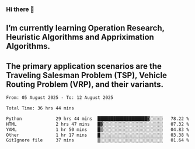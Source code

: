### Hi there 👋
## I’m currently learning Operation Research, Heuristic Algorithms and Appriximation Algorithms.
## The primary application scenarios are the Traveling Salesman Problem (TSP), Vehicle Routing Problem (VRP), and their variants.
<!--START_SECTION:waka-->

```txt
From: 05 August 2025 - To: 12 August 2025

Total Time: 36 hrs 44 mins

Python             29 hrs 44 mins  ███████████████████▓░░░░░   78.22 %
HTML               2 hrs 47 mins   █▓░░░░░░░░░░░░░░░░░░░░░░░   07.32 %
YAML               1 hr 50 mins    █▒░░░░░░░░░░░░░░░░░░░░░░░   04.83 %
Other              1 hr 17 mins    █░░░░░░░░░░░░░░░░░░░░░░░░   03.38 %
GitIgnore file     37 mins         ▒░░░░░░░░░░░░░░░░░░░░░░░░   01.64 %
```

<!--END_SECTION:waka-->
<!--
**Bookervsky/Bookervsky** is a ✨ _special_ ✨ repository because its `README.md` (this file) appears on your GitHub profile.

Here are some ideas to get you started:

- 🔭 I’m currently working on ...
- 🌱 I’m currently learning ...
- 👯 I’m looking to collaborate on ...
- 🤔 I’m looking for help with ...
- 💬 Ask me about ...
- 📫 How to reach me: ...
- 😄 Pronouns: ...
- ⚡ Fun fact: ...
-->

